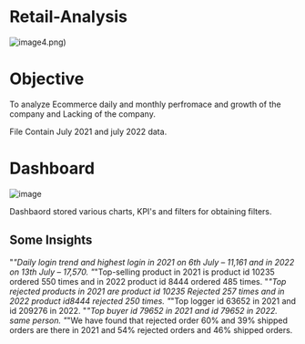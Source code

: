 # Retail-Analysis
![image](https://user-images.githubusercontent.com/111237089/210867829-91df542f-35b2-4127-87b8-5a0be552131d.png)4.png)

# Objective 
To analyze Ecommerce daily and monthly perfromace and growth of the company and Lacking of the company.
 
File Contain July 2021 and july 2022 data.


# Dashboard

![image](https://user-images.githubusercontent.com/111237089/210874365-1795afd4-da8c-4815-8522-182c2b10a80f.png)

Dashbaord stored various charts, KPI's and filters for obtaining filters.

## Some Insights
"*"Daily login trend and highest login in 2021 on 6th July – 11,161 and in 2022  on 13th July – 17,570.
"*"Top-selling product in 2021 is product id 10235 ordered  550 times and in 2022 product id 8444  ordered 485 times.
"*"Top rejected products in 2021 are product id 10235 Rejected 257 times and in 2022 product id8444 rejected 250 times.
"*"Top logger id 63652 in 2021 and id 209276 in 2022.
"*"Top buyer id 79652 in 2021 and id 79652 in 2022. same person.
"*"We have found that rejected order 60% and 39% shipped orders are there in 2021 and  54% rejected orders and 46% shipped orders.
